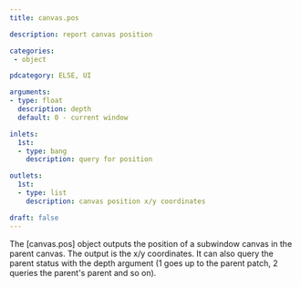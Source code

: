 ```yaml
---
title: canvas.pos

description: report canvas position

categories:
 - object

pdcategory: ELSE, UI

arguments:
- type: float
  description: depth
  default: 0 - current window

inlets:
  1st:
  - type: bang
    description: query for position

outlets:
  1st:
  - type: list
    description: canvas position x/y coordinates

draft: false
---
```


The [canvas.pos] object outputs the position of a subwindow canvas in the parent canvas. The output is the x/y coordinates. It can also query the parent status with the depth argument (1 goes up to the parent patch, 2 queries the parent's parent and so on).
